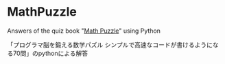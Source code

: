 # MathPuzzle
Answers of the quiz book "[Math Puzzle](https://www.shoeisha.co.jp/book/detail/9784798142456)" using Python

「プログラマ脳を鍛える数学パズル シンプルで高速なコードが書けるようになる70問」のpythonによる解答

